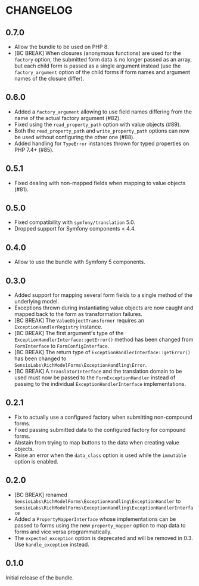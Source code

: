 CHANGELOG
=========

0.7.0
-----

* Allow the bundle to be used on PHP 8.
* [BC BREAK] When closures (anonymous functions) are used for the `factory` option, the submitted
  form data is no longer passed as an array, but each child form is passed as a single argument
  instead (use the `factory_argument` option of the child forms if form names and argument names
  of the closure differ).

0.6.0
-----

* Added a `factory_argument` allowing to use field names differing from the name of the actual
  factory argument (#82).
* Fixed using the `read_property_path` option with value objects (#89).
* Both the `read_property_path` and `write_property_path` options can now be used without
  configuring the other one (#88).
* Added handling for `TypeError` instances thrown for typed properties on PHP 7.4+ (#85).

0.5.1
-----

* Fixed dealing with non-mapped fields when mapping to value objects (#81).

0.5.0
-----

* Fixed compatibility with `symfony/translation` 5.0.
* Dropped support for Symfony components < 4.4.

0.4.0
-----

* Allow to use the bundle with Symfony 5 components.

0.3.0
-----

* Added support for mapping several form fields to a single method of the underlying model.
* Exceptions thrown during instantiating value objects are now caught and mapped back to the form as transformation
  failures.
* [BC BREAK] The `ValueObjectTransformer` requires an `ExceptionHandlerRegistry` instance.
* [BC BREAK] The first argument's type of the `ExceptionHandlerInterface::getError()` method has been changed from
  `FormInterface` to `FormConfigInterface`.
* [BC BREAK] The return type of `ExceptionHandlerInterface::getError()` has been changed to `SensioLabs\RichModelForms\ExceptionHandling\Error`.
* [BC BREAK] A `TranslatorInterface` and the translation domain to be used must now be passed to the `FormExceptionHandler`
  instead of passing to the individual `ExceptionHandlerInterface` implementations.

0.2.1
-----

* Fix to actually use a configured factory when submitting non-compound forms.
* Fixed passing submitted data to the configured factory for compound forms.
* Abstain from trying to map buttons to the data when creating value objects.
* Raise an error when the `data_class` option is used while the `immutable` option is enabled.

0.2.0
-----

* [BC BREAK] renamed `SensioLabs\RichModelForms\ExceptionHandling\ExceptionHandler` to
  `SensioLabs\RichModelForms\ExceptionHandling\ExceptionHandlerInterface`
* Added a `PropertyMapperInterface` whose implementations can be passed to forms using the new
  `property_mapper` option to map data to forms and vice versa programmatically.
* The `expected_exception` option is deprecated and will be removed in 0.3. Use `handle_exception` instead.

0.1.0
-----

Initial release of the bundle.
